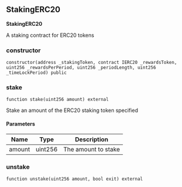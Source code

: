## StakingERC20

**StakingERC20**

A staking contract for ERC20 tokens

### constructor

```solidity
constructor(address _stakingToken, contract IERC20 _rewardsToken, uint256 _rewardsPerPeriod, uint256 _periodLength, uint256 _timeLockPeriod) public
```

### stake

```solidity
function stake(uint256 amount) external
```

Stake an amount of the ERC20 staking token specified

#### Parameters

| Name | Type | Description |
| ---- | ---- | ----------- |
| amount | uint256 | The amount to stake |

### unstake

```solidity
function unstake(uint256 amount, bool exit) external
```

